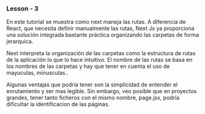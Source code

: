 ### Lesson - 3

En este tutorial se muestra como next maneja las rutas. A diferencia de React, que necesita definir manualmente las rutas, Next Js ya proporciona una solución integrada bastante práctica organizando las carpetas de forma jerarquica.  

Next interpreta la organización de las carpetas como la estructura de rutas de la aplicación lo que lo hace intuitivo. El nombre de las rutas se basa en los nombres de las carpetas y hay que tener en cuenta el uso de mayuculas, minusculas..

Algunas ventajas que podría tener son la simplicidad de entender el enrutamiento y ser mas legible.
Sin embargo, veo posible que en proyectos grandes, tener tanto ficheros con el mismo nombre, page.jsx, podría dificultar la identificacion de las páginas.
